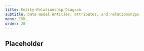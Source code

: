 ```yaml
---
title: Entity-Relationship Diagram
subtitle: Data model entities, attributes, and relationships
menu: ERD
order: 20
---
```


## Placeholder